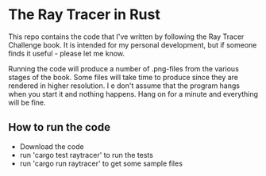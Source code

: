 # The Ray Tracer in Rust

This repo contains the code that I've written by following the Ray Tracer Challenge book. It is
intended for my personal development, but if someone finds it useful - please let me know.

Running the code will produce a number of .png-files from the various stages of the book. Some
files will take time to produce since they are rendered in higher resolution. I e don't
assume that the program hangs when you start it and nothing happens. Hang on for a minute
and everything will be fine.

## How to run the code

- Download the code
- run 'cargo test raytracer' to run the tests
- run 'cargo run raytracer' to get some sample files

